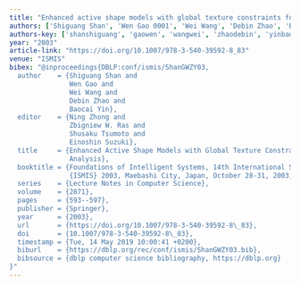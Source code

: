 ```yaml
---
title: "Enhanced active shape models with global texture constraints for image analysis"
authors: ['Shiguang Shan', 'Wen Gao 0001', 'Wei Wang', 'Debin Zhao', 'Baocai Yin']
authors-key: ['shanshiguang', 'gaowen', 'wangwei', 'zhaodebin', 'yinbaocai']
year: "2003"
article-link: "https://doi.org/10.1007/978-3-540-39592-8_83"
venue: "ISMIS"
bibex: "@inproceedings{DBLP:conf/ismis/ShanGWZY03,
  author    = {Shiguang Shan and
               Wen Gao and
               Wei Wang and
               Debin Zhao and
               Baocai Yin},
  editor    = {Ning Zhong and
               Zbigniew W. Ras and
               Shusaku Tsumoto and
               Einoshin Suzuki},
  title     = {Enhanced Active Shape Models with Global Texture Constraints for Image
               Analysis},
  booktitle = {Foundations of Intelligent Systems, 14th International Symposium,
               {ISMIS} 2003, Maebashi City, Japan, October 28-31, 2003, Proceedings},
  series    = {Lecture Notes in Computer Science},
  volume    = {2871},
  pages     = {593--597},
  publisher = {Springer},
  year      = {2003},
  url       = {https://doi.org/10.1007/978-3-540-39592-8\_83},
  doi       = {10.1007/978-3-540-39592-8\_83},
  timestamp = {Tue, 14 May 2019 10:00:41 +0200},
  biburl    = {https://dblp.org/rec/conf/ismis/ShanGWZY03.bib},
  bibsource = {dblp computer science bibliography, https://dblp.org}
}"
---
```


